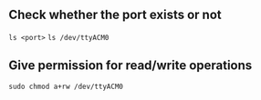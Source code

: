 ## Check whether the port exists or not
```ls <port>```
```ls /dev/ttyACM0```

## Give permission for read/write operations
```sudo chmod a+rw /dev/ttyACM0```
